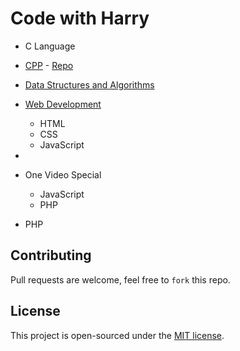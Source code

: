# Code with Harry

- C Language
- [CPP](https://www.youtube.com/playlist?list=PLu0W_9lII9agpFUAlPFe_VNSlXW5uE0YL) - [Repo](https://github.com/ManthanUgemuge/Code-with-Harry/tree/main/CPP)
- [Data Structures and Algorithms](https://github.com/ManthanUgemuge/Code-with-Harry/tree/main/Data%20Structures%20and%20Algorithms)


- [Web Development](https://github.com/ManthanUgemuge/Code-with-Harry/tree/main/Web%20Development)
  - HTML
  - CSS
  - JavaScript 
- 
- One Video Special
  - JavaScript
  - PHP
- PHP

## Contributing
Pull requests are welcome, feel free to ```fork``` this repo.

## License
This project is open-sourced under the [MIT license]().
